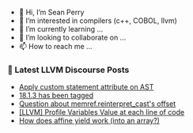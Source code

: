 - 👋 Hi, I’m Sean Perry
- 👀 I’m interested in compilers (c++, COBOL, llvm)
- 🌱 I’m currently learning ...
- 💞️ I’m looking to collaborate on ...
- 📫 How to reach me ...

<!---
s66perry/s66perry is a ✨ special ✨ repository because its `README.md` (this file) appears on your GitHub profile.
You can click the Preview link to take a look at your changes.
--->
### 📕 Latest LLVM Discourse Posts

<!-- DISCOURSE-LLVM:START -->
- [Apply custom statement attribute on AST](https://discourse.llvm.org/t/apply-custom-statement-attribute-on-ast/78207#post_2)
- [18.1.3 has been tagged](https://discourse.llvm.org/t/18-1-3-has-been-tagged/78137#post_4)
- [Question about memref.reinterpret_cast&#39;s offset](https://discourse.llvm.org/t/question-about-memref-reinterpret-casts-offset/76082#post_7)
- [[LLVM] Profile Variables Value at each line of code](https://discourse.llvm.org/t/llvm-profile-variables-value-at-each-line-of-code/78221#post_1)
- [How does affine yield work &lpar;into an array?&rpar;](https://discourse.llvm.org/t/how-does-affine-yield-work-into-an-array/78215#post_2)
<!-- DISCOURSE-LLVM:END -->
